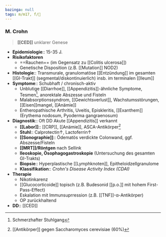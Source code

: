 ```yaml
---
bazinga: null
tags: m/m17, f/💩
---
```

### M. Crohn
> **[[CED]]** unklarer Genese
- **Epidemiologie**:: 15-35 J.
- **Risikofaktoren**
	- ==Rauchen== (im Gegensatz zu [[Colitis ulcerosa]])
	- Genetische Disposition (z.B. [[Mutation]] NOD2)
- **Histologie**:: Transmurale, granulomatöse [[Entzündung]] im gesamten [[GI-Trakt]] (segmental/diskontinuierlich) insb. im terminalen [[Ileum]]
- **Symptome**:: Schubhaft / chronisch-aktiv
	- Unblutige [[Diarrhoe]], [[Appendizitis]]-ähnliche Symptome, Tesmen[^1], anorektale Abszesse und Fisteln
	- Malabsorptionssyndrom, [[Gewichtsverlust]], Wachstumsstörungen, [[Eisen]]mangel, [[Anämie]]
	- Entheropathische Arthritis, Uveitis, Episkleritis, [[Exanthem]] (Erythema nodosum, Pyoderma gangraenosum)
- **Diagnostik**:: Oft DD Akute [[Appendizitis]] verkannt
	- **[[Labor]]**:: [[CRP]], [[Anämie]], ASCA-Antikörper[^2]
	- **Stuhl**:: Calprotectin↑, Lactoferrin↑ 
	- **[[Sonographie]]**:: Ödematös verdickte Colonwand, ggf. Abszesse/Fisteln
	- **[[MRT]]/Röntgen** nach Sellink
	- **Ileoskopie, Ösophagogastroskopie** (Untersuchung des gesamten GI-Trakts)
	- **Biopsie**:: Hyperplastische [[Lymphknoten]], Epitheloidzellgranulome
	- **Klassifikation**:: *Crohn's Disease Activity Index (CDAI)*
- **Therapie**
	- Nikotinkarenz
	- [[Glucocorticoide]] topisch (z.B. Budesonid [[p.o.]] mit hohem First-Pass-Effect)
	- Eskalation mit Immunsuprression (z.B. [[TNF]]-α-Antikörper)
	- OP zurückhaltend
- **DD**:: [[CED]]

[^1]: Schmerzhafter Stuhlgang
[^2]: [[Antikörper]] gegen Saccharomyces cerevisiae (60%)